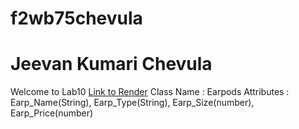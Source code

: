 # f2wb75chevula
# Jeevan Kumari Chevula
Welcome to Lab10
[Link to Render](https://f2wb75chevula.onrender.com)
Class Name : Earpods
Attributes : Earp_Name(String), Earp_Type(String), Earp_Size(number), Earp_Price(number)